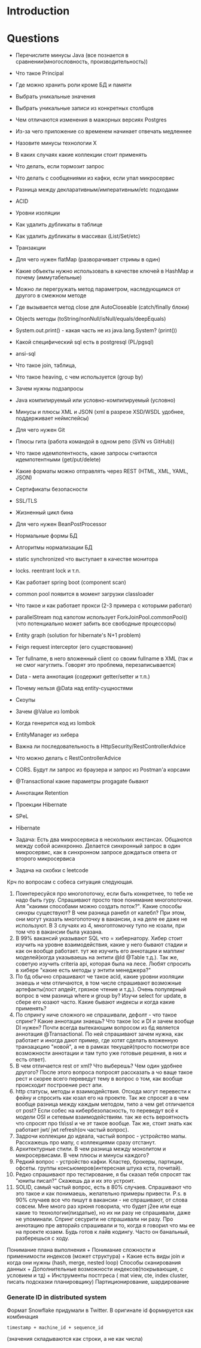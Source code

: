 # Introduction

# Questions
- Перечислите минусы Java (все познается в сравнении(многословность, производительность))
- Что такое Principal
- Где можно хранить роли кроме БД и памяти
- Выбрать уникальные значения
- Выбрать уникальные записи из конкретных столбцов
- Чем отличаются изменения в мажорных версиях Postgres
- Из-за чего приложение со временем начинает отвечать медленнее
- Назовите минусы технологии Х
- В каких случаях какие коллекции стоит применять
- Что делать, если тормозит запрос
- Что делать с сообщениями из кафки, если упал микросервис
- Разница между декларативным/императивным/etc подходами
- ACID
- Уровни изоляции
- Как удалить дубликаты в таблице
- Как удалить дубликаты в массивах (List/Set/etc)
- Транзакции
- Для чего нужен flatMap (разворачивает стримы в один)
- Какие объекты нужно использовать в качестве ключей в HashMap и почему (иммутабельные)
- Можно ли перегружать метод параметром, наследующимся от другого в смежном методе
- Где вызывается метод close для AutoCloseable (catch/finally блоки)
- Objects методы (toString/nonNull/isNull/equals/deepEquals)
- System.out.print() - какая часть не из java.lang.System? (print())
- Какой специфический sql есть в postgresql (PL/pgsql)
- ansi-sql
- Что такое join, таблица,
- Что такое heaving, с чем используется (group by)
- Зачем нужны подзапросы
- Java компилируемый или условно-компилируемый (условно)
- Минусы и плюсы XML и JSON (xml в разрезе XSD/WSDL удобнее, поддерживает неймспейсы)
- Для чего нужен Git
- Плюсы гита (работа командой в одном репо (SVN vs GitHub))
- Что такое идемпотентность, какие запросы считаются идемпотентными (get/put/delete)
- Какие форматы можно отправлять через REST (HTML, XML, YAML, JSON)
- Сертификаты безопасности
- SSL/TLS
- Жизненный цикл бина
- Для чего нужен BeanPostProcessor
- Нормальные формы БД
- Алгоритмы нормализации БД
- static synchronized что выступает в качестве монитора
- locks. reentrant lock и т.п.
- Как работает spring boot (component scan)
- common pool появится в момент загрузки classloader
- Что такое и как работает прокси (2-3 примера с которыми работал)
- parallelStream под капотом использует ForkJoinPool.commonPool() (что потенциально может забить все свободные процессоры)


- Entity graph (solution for hibernate's N+1 problem)
- Feign request interceptor (его существование)
- Тег fullname, в него вложенный client со своим fullname в XML (так и не смог нагуглить. Говорят это проблема, перезаписывается)
- Data - мета аннотация (содержит getter/setter и т.п.)
- Почему нельзя @Data над entity-сущностями
- Скоупы
- Зачем @Value из lombok
- Когда генерится код из lombok
- EntityManager из хибера
- Важна ли последовательность в HttpSecurity/RestControllerAdvice
- Что можно делать с RestControllerAdvice
- CORS. Будут ли запрос из браузера и запрос из Postman'а корсами
- @Transactional какие параметры progagate бывают
- Аннотации Retention
- Проекции Hibernate
- SPeL
- Hibernate

- Задача: Есть два микросервиса в нескольких инстансах. Общаются между собой асинхронно. Делается синхронный запрос в один микросервис, как в синхронном запросе дождаться ответа от второго
  микросервиса
- Задача на скобки с leetcode

Крч по вопросам с собеса ситуация следующая.
1) Поинтересуйся про многопоточку, если быть конкретнее, то тебе не надо быть гуру. Спрашивают просто твое понимание многопоточки. Аля "какими способами можно создать поток?". Какие способы синхры существуют? В чем разница ранебл от калебл? При этом, они могут указать многопоточку в вакансии, а на деле ее даже не используют. В 3 случаях из 4, многоптомочку тупо не юзали, при том что в вакансии была указана.
2) В 99% вакансий указывают SQL что = хибернатору. Хибер стоит изучить на  уровне взаимодействия, какие у него бывают стадии и как он вообще работает. тут же изучить его аннотации и маппинг моделей(когда указываешь на  энтити @Id @Table  т.д.). Так же, советую изучить criteria api, которая была на лесе. Любят спросить в хибере "какие есть методы у энтити менеджера?"
3) По бд обычно спрашивают че такое acid, какие уровни изоляции знаешь и чем отличаются, в том числе спрашивают возможные артефакты(лост апдейт, грязное чтение и т.д.). Очень популярный вопрос в чем разница where и group by? Изучи select for update, в сбере его юзают часто. Какие бывают индексы и когда какие применять?
4) По спрингу ниче сложного не спрашивали, дефолт - что такое спринг? Какие аннотации знаешь? Что такое Ioc и DI и зачем вообще DI нужен? Почти всегда вытекающим вопросом из бд является аннотация @Transactional. По ней спрашивают зачем нужна, как работает и иногда дают пример, где хотят сделать вложенную транзацкцию "новой", а не в рамках текущей(просто посмотри все возможности аннотации и там тупо уже готовые решения, в них и есть ответ).
5) В чем отличается rest от xml? Что выберешь? Чем один удобнее другого? После этого вопроса попросят рассказать а чо ваще такое рест и скорее всего переведут тему в вопрос о том, как вообще происходит построение рест апи.
6) http статусы, методы и взаимодействия. Отсюда могут перевести к фейну и спросить как юзал его на проекте. Так же спросят а в чем вообще разница между каждым методом, типо а чем get отличается от post? Если собес на кибербезопасность, то переведут всё к модели OSI и сетевым взаимодействиям. так же есть вероятность что спросят про tls\ssl и че эт такое вообще. Так же, стоит знать как работает jwt/ jwt refresh(оч частый вопрос).
7) Задрочи коллекции до идеала, частый вопрос - устройство мапы. Расскажешь про мапу, с коллекциями сразу отстанут.
8) Архитектурные стили. В чем разница между монолитом и микросервисами. В чем плюсы и минусы каждого?
9) Редкий вопрос - устройство кафки. Кластер, брокеры, партиции, офсеты. группы консьюмеров(интересная штука кста, почитай).
10) Редко спрашивают про тестирование, я бы сказал тебя спросят так "юниты писал?" Скажешь да и их это устроит.
11) SOLID, самый частый вопрос, есть в 80% случаев. Спрашивают что это такое и как понимаешь, желательно примеры привести.
    P.s. в 90% случаев все что пишут в вакансии - не спрашивают, от слова совсем. Мне много раз хрюня говорила, что будет j2ee или еще какие то технологии(пиздатые), но их ни разу не спрашивали, даже не упоминали.
    Спринг сесурити не спрашивали ни разу. Про аннотацию пре авторайз спрашивали и то, когда я говорил что мы ее на проекте юзаем.
    Будь готов к лайв кодингу. Часто он банальный, разберешься с ходу.

Понимание плана выполнения +
Понимание сложности и применимости индексов (может структура) +
Какие есть виды join и когда они нужны (hash, merge, nested loop)
Способы сканирования данных +
Дополнительные возможности индексов(покрывающие, с условием и тд) +
Инструменты постгреса ( mat view, cte, index cluster, писать подсказки планировщику)
Партиционирование, шардирование

### Generate ID in distributed system
Формат Snowflake придумали в Twitter. В оригинале id формируется как комбинация
```
timestamp + machine_id + sequence_id
```
(значения складываются как строки, а не как числа)